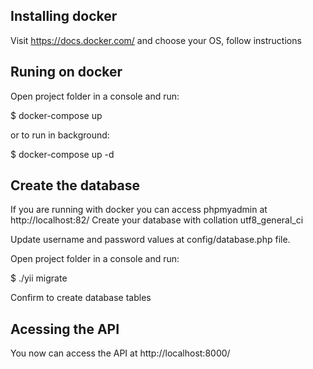 Installing docker
------------------------

Visit https://docs.docker.com/ and choose your OS, follow instructions

Runing on docker
------------------------

Open project folder in a console and run:

$ docker-compose up

or to run in background:

$ docker-compose up -d

Create the database
------------------------

If you are running with docker you can access phpmyadmin at http://localhost:82/
Create your database with collation utf8_general_ci

Update username and password values at config/database.php file.

Open project folder in a console and run:

$ ./yii migrate

Confirm to create database tables

Acessing the API
-----------------------

You now can access the API at http://localhost:8000/